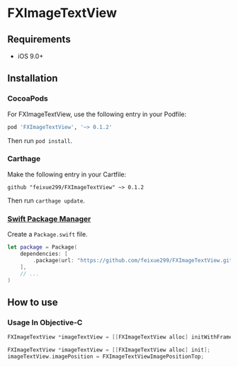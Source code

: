 # FXImageTextView
 
## Requirements
- iOS 9.0+
 
## Installation
 
### CocoaPods

For FXImageTextView, use the following entry in your Podfile:

```rb
pod 'FXImageTextView', '~> 0.1.2'
```

Then run `pod install`.

### Carthage

Make the following entry in your Cartfile:

```
github "feixue299/FXImageTextView" ~> 0.1.2
```

Then run `carthage update`.

### [Swift Package Manager](https://github.com/apple/swift-package-manager)

Create a `Package.swift` file.

```swift
let package = Package(
    dependencies: [
        .package(url: "https://github.com/feixue299/FXImageTextView.git", from: "0.1.3")
    ],
    // ...
)
```
## How to use

### Usage In Objective-C
```objective-c
FXImageTextView *imageTextView = [[FXImageTextView alloc] initWithFrame:CGRectZero imagePosition:FXImageTextViewImagePositionTop];
```
```objective-c
FXImageTextView *imageTextView = [[FXImageTextView alloc] init];
imageTextView.imagePosition = FXImageTextViewImagePositionTop;
```

